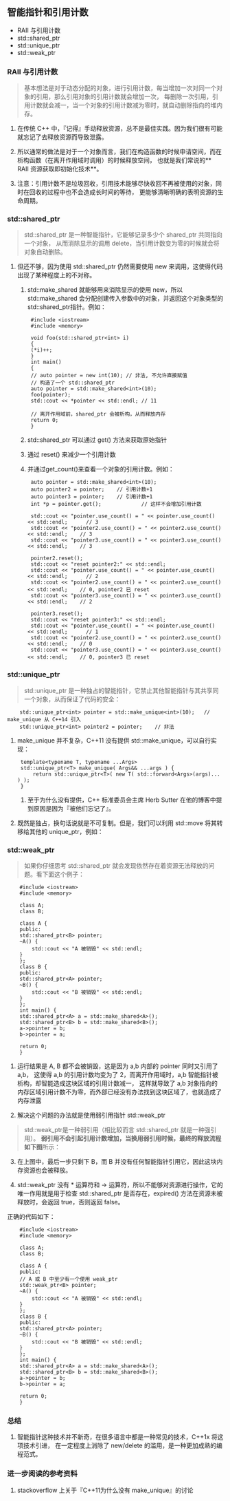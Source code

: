 ﻿##  智能指针和引用计数
- RAII 与引用计数
- std::shared_ptr
- std::unique_ptr
- std::weak_ptr

### RAII 与引用计数
> 基本想法是对于动态分配的对象，进行引用计数，每当增加一次对同一个对象的引用，那么引用对象的引用计数就会增加一次，
> 每删除一次引用，引用计数就会减一，当一个对象的引用计数减为零时，就自动删除指向的堆内存。

1. 在传统 C++ 中，『记得』手动释放资源，总不是最佳实践。因为我们很有可能就忘记了去释放资源而导致泄露。
2. 所以通常的做法是对于一个对象而言，我们在构造函数的时候申请空间，而在析构函数（在离开作用域时调用）的时候释放空间，
	也就是我们常说的** RAII 资源获取即初始化技术**。

3. 注意：引用计数不是垃圾回收，引用技术能够尽快收回不再被使用的对象，同时在回收的过程中也不会造成长时间的等待，
	更能够清晰明确的表明资源的生命周期。

### std::shared_ptr
> std::shared_ptr 是一种智能指针，它能够记录多少个 shared_ptr 共同指向一个对象，
> 从而消除显示的调用 delete，当引用计数变为零的时候就会将对象自动删除。

1. 但还不够，因为使用 std::shared_ptr 仍然需要使用 new 来调用，这使得代码出现了某种程度上的不对称。

	1. std::make_shared 就能够用来消除显示的使用 new，所以std::make_shared 
		会分配创建传入参数中的对象，并返回这个对象类型的std::shared_ptr指针。例如：

			#include <iostream>
			#include <memory>

			void foo(std::shared_ptr<int> i)
			{
			(*i)++;
			}
			int main()
			{
			// auto pointer = new int(10); // 非法, 不允许直接赋值
			// 构造了一个 std::shared_ptr
			auto pointer = std::make_shared<int>(10);
			foo(pointer);
			std::cout << *pointer << std::endl; // 11

			// 离开作用域前，shared_ptr 会被析构，从而释放内存
			return 0;
			}

	2. std::shared_ptr 可以通过 get() 方法来获取原始指针
	3. 通过 reset() 来减少一个引用计数
	4. 并通过get_count()来查看一个对象的引用计数。例如：

			auto pointer = std::make_shared<int>(10);
			auto pointer2 = pointer;    // 引用计数+1
			auto pointer3 = pointer;    // 引用计数+1
			int *p = pointer.get();             // 这样不会增加引用计数

			std::cout << "pointer.use_count() = " << pointer.use_count() << std::endl;      // 3
			std::cout << "pointer2.use_count() = " << pointer2.use_count() << std::endl;    // 3
			std::cout << "pointer3.use_count() = " << pointer3.use_count() << std::endl;    // 3

			pointer2.reset();
			std::cout << "reset pointer2:" << std::endl;
			std::cout << "pointer.use_count() = " << pointer.use_count() << std::endl;      // 2
			std::cout << "pointer2.use_count() = " << pointer2.use_count() << std::endl;    // 0, pointer2 已 reset
			std::cout << "pointer3.use_count() = " << pointer3.use_count() << std::endl;    // 2

			pointer3.reset();
			std::cout << "reset pointer3:" << std::endl;
			std::cout << "pointer.use_count() = " << pointer.use_count() << std::endl;      // 1
			std::cout << "pointer2.use_count() = " << pointer2.use_count() << std::endl;    // 0
			std::cout << "pointer3.use_count() = " << pointer3.use_count() << std::endl;    // 0, pointer3 已 reset

### std::unique_ptr
> std::unique_ptr 是一种独占的智能指针，它禁止其他智能指针与其共享同一个对象，从而保证了代码的安全：

		std::unique_ptr<int> pointer = std::make_unique<int>(10);   // make_unique 从 C++14 引入
		std::unique_ptr<int> pointer2 = pointer;    // 非法

1. make_unique 并不复杂，C++11 没有提供 std::make_unique，可以自行实现：

		template<typename T, typename ...Args>
		std::unique_ptr<T> make_unique( Args&& ...args ) {
			return std::unique_ptr<T>( new T( std::forward<Args>(args)... ) );
		}

	1. 至于为什么没有提供，C++ 标准委员会主席 Herb Sutter 在他的博客中提到原因是因为『被他们忘记了』。

2. 既然是独占，换句话说就是不可复制。但是，我们可以利用 std::move 将其转移给其他的 unique_ptr，例如：

### std::weak_ptr
> 如果你仔细思考 std::shared_ptr 就会发现依然存在着资源无法释放的问题。看下面这个例子：

		#include <iostream>
		#include <memory>

		class A;
		class B;

		class A {
		public:
		std::shared_ptr<B> pointer;
		~A() {
			std::cout << "A 被销毁" << std::endl;
		}
		};
		class B {
		public:
		std::shared_ptr<A> pointer;
		~B() {
			std::cout << "B 被销毁" << std::endl;
		}
		};
		int main() {
		std::shared_ptr<A> a = std::make_shared<A>();
		std::shared_ptr<B> b = std::make_shared<B>();
		a->pointer = b;
		b->pointer = a;

		return 0;
		}

1. 运行结果是 A, B 都不会被销毁，这是因为 a,b 内部的 pointer 同时又引用了 a,b，
	这使得 a,b 的引用计数均变为了 2，而离开作用域时，a,b 智能指针被析构，却智能造成这块区域的引用计数减一，
	这样就导致了 a,b 对象指向的内存区域引用计数不为零，而外部已经没有办法找到这块区域了，也就造成了内存泄露

2. 解决这个问题的办法就是使用弱引用指针 std::weak_ptr
> std::weak_ptr是一种弱引用（相比较而言 std::shared_ptr 就是一种强引用）。
> **弱引用不会引起引用计数增加，当换用弱引用时候，最终的释放流程如下图**所示：


3. 在上图中，最后一步只剩下 B，而 B 并没有任何智能指针引用它，因此这块内存资源也会被释放。

4. std::weak_ptr 没有 * 运算符和 -> 运算符，所以不能够对资源进行操作，它的唯一作用就是用于检查 std::shared_ptr 是否存在，expired() 方法在资源未被释放时，会返回 true，否则返回 false。

正确的代码如下：

		#include <iostream>
		#include <memory>

		class A;
		class B;

		class A {
		public:
		// A 或 B 中至少有一个使用 weak_ptr
		std::weak_ptr<B> pointer;
		~A() {
			std::cout << "A 被销毁" << std::endl;
		}
		};
		class B {
		public:
		std::shared_ptr<A> pointer;
		~B() {
			std::cout << "B 被销毁" << std::endl;
		}
		};
		int main() {
		std::shared_ptr<A> a = std::make_shared<A>();
		std::shared_ptr<B> b = std::make_shared<B>();
		a->pointer = b;
		b->pointer = a;

		return 0;
		}

### 总结
1. 智能指针这种技术并不新奇，在很多语言中都是一种常见的技术，C++1x 将这项技术引进，
	在一定程度上消除了 new/delete 的滥用，是一种更加成熟的编程范式。

### 进一步阅读的参考资料
1. stackoverflow 上关于『C++11为什么没有 make_unique』的讨论
